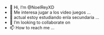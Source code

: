 - 👋 Hi, I’m @NoelReyXD
- 👀 Me interesa jugar a los video juegos ...
- 🌱 actual estoy estudiando enla secundaria ...
- 💞️ I’m looking to collaborate on           
- 📫 How to reach me ...

<!---
NoelReyXD/NoelReyXD is a ✨ special ✨ repository because its `README.md` (this file) appears on your GitHub profile.
You can click the Preview link to take a look at your changes.
--->
